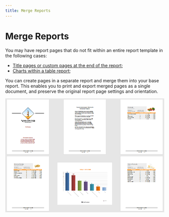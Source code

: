 ```yaml
---
title: Merge Reports
---
```

# Merge Reports

You may have report pages that do not fit within an entire report template in the following cases:

* [Title pages or custom pages at the end of the report](merge-reports/add-a-report-to-the-end-beginning.md);
* [Charts within a table report](merge-reports/use-data-driven-page-sequence.md);

You can create pages in a separate report and merge them into your base report. This enables you to print and export merged pages as a single document, and preserve the original report page settings and orientation.

![report-merging](../../../images/eurd-report-merging.png)
